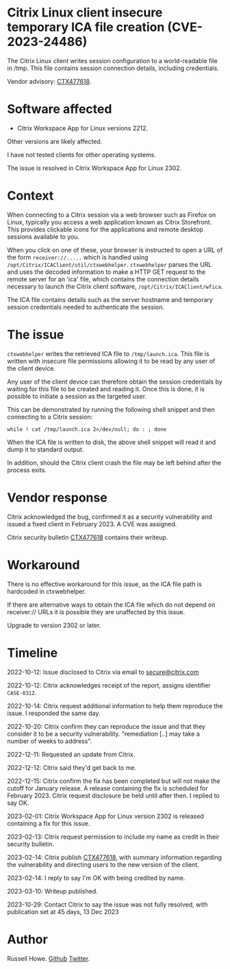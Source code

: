 # Citrix Linux client insecure temporary ICA file creation (CVE-2023-24486)

The Citrix Linux client writes session configuration to a world-readable file
in /tmp. This file contains session connection details, including credentials.

Vendor advisory: [CTX477618](https://support.citrix.com/article/CTX477618).

# Software affected

- Citrix Workspace App for Linux versions 2212.

Other versions are likely affected.

I have not tested clients for other operating systems.

The issue is resolved in Citrix Workspace App for Linux 2302.

# Context

When connecting to a Citrix session via a web browser such as Firefox on Linux,
typically you access a web application known as Citrix Storefront. This
provides clickable icons for the applications and remote desktop sessions
available to you.

When you click on one of these, your browser is instructed to open a URL of the
form `receiver://.....` which is handled using `/opt/Citrix/ICAClient/util/ctxwebhelper`.
`ctxwebhelper` parses the URL and uses the decoded information to make a HTTP
GET request to the remote server for an 'ica' file, which contains the
connection details necessary to launch the Citrix client software,
`/opt/Citrix/ICAClient/wfica`.

The ICA file contains details such as the server hostname and temporary session
credentials needed to authenticate the session.

# The issue

`ctxwebhelper` writes the retrieved ICA file to `/tmp/launch.ica`. This file is
written with insecure file permissions allowing it to be read by any user of
the client device.

Any user of the client device can therefore obtain the session credentials by
waiting for this file to be created and reading it. Once this is done, it is
possible to initiate a session as the targeted user.

This can be demonstrated by running the following shell snippet and then
connecting to a Citrix session:

    while ! cat /tmp/launch.ica 2>/dev/null; do : ; done

When the ICA file is written to disk, the above shell snippet will read it and
dump it to standard output.

In addition, should the Citrix client crash the file may be left behind after
the process exits.

# Vendor response

Citrix acknowledged the bug, confirmed it as a security vulnerability and issued
a fixed client in February 2023. A CVE was assigned.

Citrix security bulletin
[CTX477618](https://support.citrix.com/article/CTX477618) contains their
writeup.

# Workaround

There is no effective workaround for this issue, as the ICA file path is
hardcoded in ctxwebhelper.

If there are alternative ways to obtain the ICA file which do not depend on
receiver:// URLs it is possible they are unaffected by this issue.

Upgrade to version 2302 or later.

# Timeline

2022-10-12: Issue disclosed to Citrix via email to secure@citrix.com

2022-10-12: Citrix acknowledges receipt of the report, assigns identifier
`CASE-8312`.

2022-10-14: Citrix request additional information to help them reproduce the
issue. I responded the same day.

2022-10-20: Citrix confirm they can reproduce the issue and that they consider
it to be a security vulnerability. "remediation [..] may take a number of weeks
to address".

2022-12-11: Requested an update from Citrix.

2022-12-12: Citrix said they'd get back to me.

2022-12-15: Citrix confirm the fix has been completed but will not make the
cutoff for January release. A release containing the fix is scheduled for
February 2023. Citrix request disclosure be held until after then. I replied to
say OK.

2023-02-01: Citrix Workspace App for Linux version 2302 is released containing
a fix for this issue.

2023-02-13: Citrix request permission to include my name as credit in their
security bulletin.

2023-02-14: Citrix publish
[CTX477618](https://support.citrix.com/article/CTX477618), with summary
information regarding the vulnerability and directing users to the new version
of the client.

2023-02-14: I reply to say I'm OK with being credited by name.

2023-03-10: Writeup published.

2023-10-29: Contact Citrix to say the issue was not fully resolved, with
publication set at 45 days, 13 Dec 2023

# Author

Russell Howe. [Github](https://github.com/rhowe) [Twitter](https://twitter.com/rhowe212).
